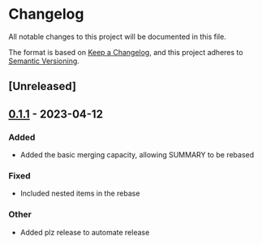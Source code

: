 # Changelog
All notable changes to this project will be documented in this file.

The format is based on [Keep a Changelog](https://keepachangelog.com/en/1.0.0/),
and this project adheres to [Semantic Versioning](https://semver.org/spec/v2.0.0.html).

## [Unreleased]

## [0.1.1](https://github.com/jscarrott/mdbook-combiner/compare/v0.1.0...v0.1.1) - 2023-04-12

### Added
- Added the basic merging capacity, allowing SUMMARY to be rebased

### Fixed
- Included nested items in the rebase

### Other
- Added plz release to automate release
